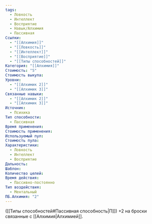 ```yaml
---
tags:
  - Ловкость
  - Интеллект
  - Восприятие
  - Навык/Алхимия
  - Пассивная
Ссылки:
  - "[[Алхимия]]"
  - "[[Ловкость]]"
  - "[[Интеллект]]"
  - "[[Восприятие]]"
  - "[[Типы способностей]]"
Категория: "[[Алхимия]]"
Стоимость: "5"
Стоимость выкупа: 
Уровни:
  - "[[Алхимик 2]]"
  - "[[Алхимик 3]]"
Связанные навыки:
  - "[[Алхимик 2]]"
  - "[[Алхимик 3]]"
Источник:
  - Психика
Тип способности:
  - Пассивная
Время применения: 
Стоимость применения: 
Используемый пул: 
Стоимость пула: 
Характеристики:
  - Ловкость
  - Интеллект
  - Восприятие
Дальность: 
Шаблон: 
Количество целей: 
Время действия:
  - Пассивно-постоянно
Тип воздействия:
  - Ментальный
ПБ.Алхимия: "2"
---
```

([[Типы способностей#Пассивная способность|П]]) +2 на броски связанные с [[Алхимия|Алхимией]].